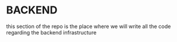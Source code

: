 # BACKEND

this section of the repo is the place where we will write all the code regarding the backend infrastructure
